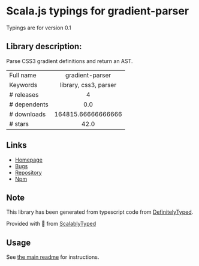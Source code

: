 
# Scala.js typings for gradient-parser

Typings are for version 0.1

## Library description:
Parse CSS3 gradient definitions and return an AST.

|                    |                 |
| ------------------ | :-------------: |
| Full name          | gradient-parser |
| Keywords           | library, css3, parser |
| # releases         | 4 |
| # dependents       | 0.0 |
| # downloads        | 164815.66666666666 |
| # stars            | 42.0 |

## Links
- [Homepage](https://github.com/rafaelcaricio/gradient-parser)
- [Bugs](https://github.com/rafaelcaricio/gradient-parser/issues)
- [Repository](https://github.com/rafaelcaricio/gradient-parser)
- [Npm](https://www.npmjs.com/package/gradient-parser)
    


## Note
This library has been generated from typescript code from [DefinitelyTyped](https://definitelytyped.org).

Provided with :purple_heart: from [ScalablyTyped](https://github.com/oyvindberg/ScalablyTyped)

## Usage
See [the main readme](../../readme.md) for instructions.


